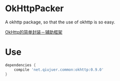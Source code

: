 # OkHttpPacker
A okhttp package, so that the use of okhttp is so easy.

[OkHttp的简单封装－辅助框架](http://blog.csdn.net/qiujuer/article/details/50442600)

# Use

```gradle
dependencies {
    compile 'net.qiujuer.common:okhttp:0.9.0'
}
```
